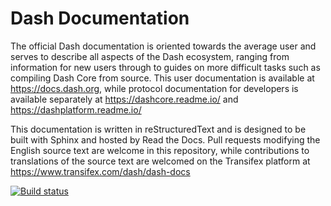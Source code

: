 # Dash Documentation

The official Dash documentation is oriented towards the average user and serves to describe all aspects of the Dash ecosystem, ranging from information for new users through to guides on more difficult tasks such as compiling Dash Core from source. This user documentation is available at https://docs.dash.org, while protocol documentation for developers is available separately at https://dashcore.readme.io/ and https://dashplatform.readme.io/

This documentation is written in reStructuredText and is designed to be built with Sphinx and hosted by Read the Docs. Pull requests modifying the English source text are welcome in this repository, while contributions to translations of the source text are welcomed on the Transifex platform at https://www.transifex.com/dash/dash-docs

[![Build status](https://img.shields.io/readthedocs/dash-docs.svg)](https://readthedocs.org/projects/dash-docs/builds/)
